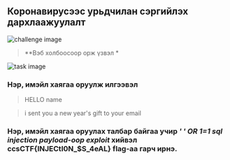 ## Коронавирусээс урьдчилан сэргийлэх дархлаажуулалт

![challenge image](https://github.com/ccs-club/CCS-30Day-CTF-2021/blob/badangel/30-Day/Day-7/task/challenge.png)

> **Вэб холбоосоор орж үзвэл * 

![task image](https://github.com/ccs-club/CCS-30Day-CTF-2021/blob/badangel/30-Day/Day-7/task/task.png)

### Нэр, имэйл хаягаа оруулж илгээвэл

> HELLO name

> i sent you a new year's gift to your email

### Нэр, имэйл хаягаа оруулах талбар байгаа учир ***' ' OR 1=1** sql injection payload-оор exploit* хийвэл ccsCTF{INJECtI0N_$S_4eAL} flag-aa гарч ирнэ.

